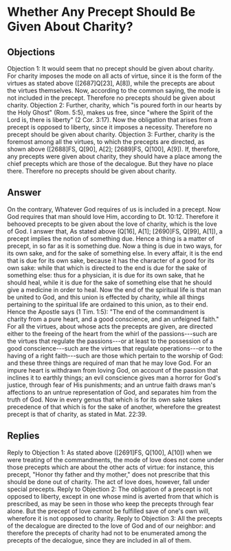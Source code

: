 # Whether Any Precept Should Be Given About Charity?
## Objections
Objection 1: It would seem that no precept should be given about charity. For charity imposes the mode on all acts of virtue, since it is the form of the virtues as stated above ([2687]Q[23], A[8]), while the precepts are about the virtues themselves. Now, according to the common saying, the mode is not included in the precept. Therefore no precepts should be given about charity.
Objection 2: Further, charity, which "is poured forth in our hearts by the Holy Ghost" (Rom. 5:5), makes us free, since "where the Spirit of the Lord is, there is liberty" (2 Cor. 3:17). Now the obligation that arises from a precept is opposed to liberty, since it imposes a necessity. Therefore no precept should be given about charity.
Objection 3: Further, charity is the foremost among all the virtues, to which the precepts are directed, as shown above ([2688]FS, Q[90], A[2]; [2689]FS, Q[100], A[9]). If, therefore, any precepts were given about charity, they should have a place among the chief precepts which are those of the decalogue. But they have no place there. Therefore no precepts should be given about charity.
## Answer
On the contrary, Whatever God requires of us is included in a precept. Now God requires that man should love Him, according to Dt. 10:12. Therefore it behooved precepts to be given about the love of charity, which is the love of God.
I answer that, As stated above (Q[16], A[1]; [2690]FS, Q[99], A[1]), a precept implies the notion of something due. Hence a thing is a matter of precept, in so far as it is something due. Now a thing is due in two ways, for its own sake, and for the sake of something else. In every affair, it is the end that is due for its own sake, because it has the character of a good for its own sake: while that which is directed to the end is due for the sake of something else: thus for a physician, it is due for its own sake, that he should heal, while it is due for the sake of something else that he should give a medicine in order to heal. Now the end of the spiritual life is that man be united to God, and this union is effected by charity, while all things pertaining to the spiritual life are ordained to this union, as to their end. Hence the Apostle says (1 Tim. 1:5): "The end of the commandment is charity from a pure heart, and a good conscience, and an unfeigned faith." For all the virtues, about whose acts the precepts are given, are directed either to the freeing of the heart from the whirl of the passions---such are the virtues that regulate the passions---or at least to the possession of a good conscience---such are the virtues that regulate operations---or to the having of a right faith---such are those which pertain to the worship of God: and these three things are required of man that he may love God. For an impure heart is withdrawn from loving God, on account of the passion that inclines it to earthly things; an evil conscience gives man a horror for God's justice, through fear of His punishments; and an untrue faith draws man's affections to an untrue representation of God, and separates him from the truth of God. Now in every genus that which is for its own sake takes precedence of that which is for the sake of another, wherefore the greatest precept is that of charity, as stated in Mat. 22:39.
## Replies
Reply to Objection 1: As stated above ([2691]FS, Q[100], A[10]) when we were treating of the commandments, the mode of love does not come under those precepts which are about the other acts of virtue: for instance, this precept, "Honor thy father and thy mother," does not prescribe that this should be done out of charity. The act of love does, however, fall under special precepts.
Reply to Objection 2: The obligation of a precept is not opposed to liberty, except in one whose mind is averted from that which is prescribed, as may be seen in those who keep the precepts through fear alone. But the precept of love cannot be fulfilled save of one's own will, wherefore it is not opposed to charity.
Reply to Objection 3: All the precepts of the decalogue are directed to the love of God and of our neighbor: and therefore the precepts of charity had not to be enumerated among the precepts of the decalogue, since they are included in all of them.